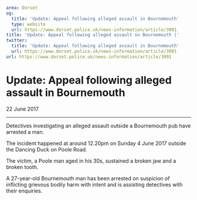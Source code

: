 ```yaml
area: Dorset
og:
  title: 'Update: Appeal following alleged assault in Bournemouth'
  type: website
  url: https://www.dorset.police.uk/news-information/article/3091
title: 'Update: Appeal following alleged assault in Bournemouth |'
twitter:
  title: 'Update: Appeal following alleged assault in Bournemouth'
  url: https://www.dorset.police.uk/news-information/article/3091
url: https://www.dorset.police.uk/news-information/article/3091
```

# Update: Appeal following alleged assault in Bournemouth

22 June 2017

* * *

Detectives investigating an alleged assault outside a Bournemouth pub have arrested a man.

The incident happened at around 12.20pm on Sunday 4 June 2017 outside the Dancing Duck on Poole Road.

The victim, a Poole man aged in his 30s, sustained a broken jaw and a broken tooth.

A 27-year-old Bournemouth man has been arrested on suspicion of inflicting grievous bodily harm with intent and is assisting detectives with their enquiries.
